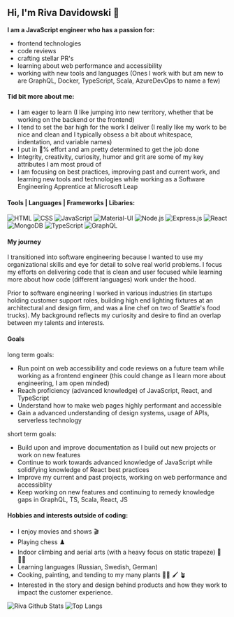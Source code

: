 ## Hi, I'm Riva Davidowski :wave:

**I am a JavaScript engineer who has a passion for:**

 - frontend technologies
 - code reviews 
 - crafting stellar PR's
 - learning about web performance and accessibility
 - working with new tools and languages (Ones I work with but am new to are GraphQL, Docker, TypeScript, Scala, AzureDevOps to name a few)
 
 #### Tid bit more about me:
 
  - I am eager to learn (I like jumping into new territory, whether that be working on the backend or the frontend)
  - I tend to set the bar high for the work I deliver (I really like my work to be nice and clean and I typically obsess a bit about whitespace, indentation, and variable names)
  - I put in :100:% effort and am pretty determined to get the job done
  - Integrity, creativity, curiosity, humor and grit are some of my key attributes I am most proud of
  - I am focusing on best practices, improving past and current work, and learning new tools and technologies while working as a Software Engineering Apprentice at Microsoft Leap

#### Tools | Languages | Frameworks | Libaries: 

![HTML](https://img.shields.io/badge/HTML5-E34F26?style=for-the-badge&logo=html5&logoColor=white)
![CSS](https://img.shields.io/badge/CSS-239120?&style=for-the-badge&logo=css3&logoColor=white)
![JavaScript](https://img.shields.io/badge/JavaScript-F7DF1E?style=for-the-badge&logo=javascript&logoColor=black)
![Material-UI](https://img.shields.io/badge/Material--UI-0081CB?style=for-the-badge&logo=material-ui&logoColor=white)
![Node.js](https://img.shields.io/badge/Node.js-43853D?style=for-the-badge&logo=node.js&logoColor=white)
![Express.js](https://img.shields.io/badge/Express.js-404D59?style=for-the-badge)
![React](https://img.shields.io/badge/React-20232A?style=for-the-badge&logo=react&logoColor=61DAFB)
![MongoDB](https://img.shields.io/badge/MongoDB-4EA94B?style=for-the-badge&logo=mongodb&logoColor=white)
![TypeScript](https://img.shields.io/badge/typescript-%23007ACC.svg?style=for-the-badge&logo=typescript&logoColor=white)
![GraphQL](https://img.shields.io/badge/Apollo%20GraphQL-311C87?&style=for-the-badge&logo=Apollo%20GraphQL&logoColor=white)


#### My journey

I transitioned into software engineering because I wanted to use my organizational skills and eye for detail to solve real world problems. I focus my efforts on delivering code that is clean and user focused while learning more about how code (different languages) work under the hood.

Prior to software engineering I worked in various industries (in startups holding customer support roles, building high end lighting fixtures at an architectural and design firm, and was a line chef on two of Seattle's food trucks). My background reflects my curiosity and desire to find an overlap between my talents and interests.

#### Goals

long term goals:
   - Run point on web accessibility and code reviews on a future team while working as a frontend engineer (this could change as I learn more about engineering, I am open minded)
   - Reach proficiency (advanced knowledge) of JavaScript, React, and TypeScript 
   - Understand how to make web pages highly performant and accessible      
   - Gain a advanced understanding of design systems, usage of APIs, serverless technology

 short term goals:
  - Build upon and improve documentation as I build out new projects or work on new features
  - Continue to work towards advanced knowledge of JavaScript while solidifying knowledge of React best practices
  - Improve my current and past projects, working on web performance and accessiblity
  - Keep working on new features and continuing to remedy knowledge gaps in GraphQL, TS, Scala, React, JS

#### Hobbies and interests outside of coding:
   - I enjoy movies and shows :clapper:	
   - Playing chess :chess_pawn:	
   - Indoor climbing and aerial arts (with a heavy focus on static trapeze) :circus_tent:	 :climbing_woman:
   - Learning languages (Russian, Swedish, German) 
   - Cooking, painting, and tending to my many plants :woman_cook:	:paintbrush:	:potted_plant:	
   - Interested in the story and design behind products and how they work to impact the customer experience.

![Riva Github Stats](https://github-readme-stats.vercel.app/api?username=rivad2&show_icons=true&theme=gotham)
![Top Langs](https://github-readme-stats.vercel.app/api/top-langs/?username=rivad2&layout=compact)


